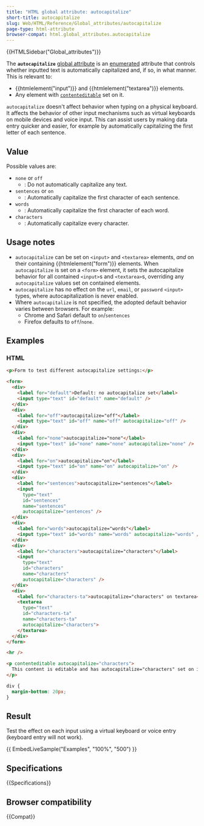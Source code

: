 ```yaml
---
title: "HTML global attribute: autocapitalize"
short-title: autocapitalize
slug: Web/HTML/Reference/Global_attributes/autocapitalize
page-type: html-attribute
browser-compat: html.global_attributes.autocapitalize
---
```


{{HTMLSidebar("Global_attributes")}}

The **`autocapitalize`** [global attribute](/en-US/docs/Web/HTML/Reference/Global_attributes) is an [enumerated](/en-US/docs/Glossary/Enumerated) attribute that controls whether inputted text is automatically capitalized and, if so, in what manner. This is relevant to:

- {{htmlelement("input")}} and {{htmlelement("textarea")}} elements.
- Any element with [`contenteditable`](/en-US/docs/Web/HTML/Reference/Global_attributes/contenteditable) set on it.

`autocapitalize` doesn't affect behavior when typing on a physical keyboard. It affects the behavior of other input mechanisms such as virtual keyboards on mobile devices and voice input. This can assist users by making data entry quicker and easier, for example by automatically capitalizing the first letter of each sentence.

## Value

Possible values are:

- `none` or `off`
  - : Do not automatically capitalize any text.
- `sentences` or `on`
  - : Automatically capitalize the first character of each sentence.
- `words`
  - : Automatically capitalize the first character of each word.
- `characters`
  - : Automatically capitalize every character.

## Usage notes

- `autocapitalize` can be set on `<input>` and `<textarea>` elements, _and_ on their containing {{htmlelement("form")}} elements. When `autocapitalize` is set on a `<form>` element, it sets the autocapitalize behavior for all contained `<input>`s and `<textarea>`s, overriding any `autocapitalize` values set on contained elements.
- `autocapitalize` has no effect on the `url`, `email`, or `password` `<input>` types, where autocapitalization is never enabled.
- Where `autocapitalize` is not specified, the adopted default behavior varies between browsers. For example:
  - Chrome and Safari default to `on`/`sentences`
  - Firefox defaults to `off`/`none`.

## Examples

### HTML

```html
<p>Form to test different autocapitalize settings:</p>

<form>
  <div>
    <label for="default">Default: no autocapitalize set</label>
    <input type="text" id="default" name="default" />
  </div>
  <div>
    <label for="off">autocapitalize="off"</label>
    <input type="text" id="off" name="off" autocapitalize="off" />
  </div>
  <div>
    <label for="none">autocapitalize="none"</label>
    <input type="text" id="none" name="none" autocapitalize="none" />
  </div>
  <div>
    <label for="on">autocapitalize="on"</label>
    <input type="text" id="on" name="on" autocapitalize="on" />
  </div>
  <div>
    <label for="sentences">autocapitalize="sentences"</label>
    <input
      type="text"
      id="sentences"
      name="sentences"
      autocapitalize="sentences" />
  </div>
  <div>
    <label for="words">autocapitalize="words"</label>
    <input type="text" id="words" name="words" autocapitalize="words" />
  </div>
  <div>
    <label for="characters">autocapitalize="characters"</label>
    <input
      type="text"
      id="characters"
      name="characters"
      autocapitalize="characters" />
  </div>
  <div>
    <label for="characters-ta">autocapitalize="characters" on textarea</label>
    <textarea
      type="text"
      id="characters-ta"
      name="characters-ta"
      autocapitalize="characters">
    </textarea>
  </div>
</form>

<hr />

<p contenteditable autocapitalize="characters">
  This content is editable and has autocapitalize="characters" set on it
</p>
```

```css hidden
div {
  margin-bottom: 20px;
}
```

## Result

Test the effect on each input using a virtual keyboard or voice entry (keyboard entry will not work).

{{ EmbedLiveSample("Examples", "100%", "500") }}

## Specifications

{{Specifications}}

## Browser compatibility

{{Compat}}

